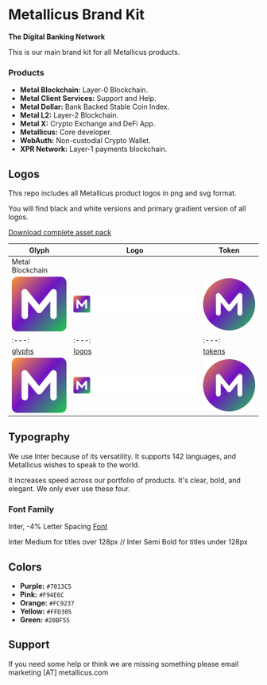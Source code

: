 # Metallicus Brand Kit
**The Digital Banking Network**


This is our main brand kit for all Metallicus products.

### Products
- **Metal Blockchain:** Layer-0 Blockchain.
- **Metal Client Services:** Support and Help.
- **Metal Dollar:** Bank Backed Stable Coin Index.
- **Metal L2:** Layer-2 Blockchain.
- **Metal X:** Crypto Exchange and DeFi App.
- **Metallicus:** Core developer.
- **WebAuth:** Non-custodial Crypto Wallet.
- **XPR Network:** Layer-1 payments blockchain.



## Logos

This repo includes all Metallicus product logos in png and svg format.

You will find black and white versions and primary gradient version of all logos.

[Download complete asset pack](https://metallicus.com/brandkit.zip)


|  Glyph             |   Logo                                                         |  Token                          |
| ----------------- | ------------------------------------------------------------------ |----------------- |
|                                  Metal Blockchain                                                         |
|  <img src="https://github.com/metallicusdev/brandkit/blob/main/Logos/Metal%20Blockchain%20Glyph/Metal%20Blockchain-glyph-color@4x.png?raw=true" width="120">  |  <img src="https://github.com/metallicusdev/brandkit/blob/main/Logos/Metal%20Blockchain%20Logo/Metal%20Blockchain-white@4x.png?raw=true" width="300">  |  <img src="https://github.com/metallicusdev/brandkit/blob/main/Logos/Metal%20Blockchain%20Token/METAL%20Token@4x.png?raw=true" width="120">  |
|     :---:      |     :---:      |     :---:      |
|  [glyphs](https://github.com/metallicusdev/brandkit/blob/main/Logos/Metal%20Blockchain%20Glyph/) |  [logos](https://github.com/metallicusdev/brandkit/blob/main/Logos/Metal%20Blockchain%20Logo/) |  [tokens](https://github.com/metallicusdev/brandkit/blob/main/Logos/Metal%20Blockchain%20Token/) |
|  <img src="https://github.com/metallicusdev/brandkit/blob/main/Logos/Metal%20Blockchain%20Glyph/Metal%20Blockchain-glyph-color@4x.png?raw=true" width="120">  |  <img src="https://github.com/metallicusdev/brandkit/blob/main/Logos/Metal%20Blockchain%20Logo/Metal%20Blockchain-white@4x.png?raw=true" width="300">  |  <img src="https://github.com/metallicusdev/brandkit/blob/main/Logos/Metal%20Blockchain%20Token/METAL%20Token@4x.png?raw=true" width="120">  |


## Typography

We use Inter because of its versatility. It supports 142 languages, and Metallicus wishes to speak to the world.

It increases speed across our portfolio of products. It's clear, bold, and elegant. We only ever use these four.

### Font Family
Inter, -4% Letter Spacing
[Font](https://fonts.google.com/specimen/Inter)

Inter Medium for titles over 128px // Inter Semi Bold for titles under 128px


## Colors
- **Purple:** `#7013C5`
- **Pink:** `#F94E6C`
- **Orange:** `#FC9237`
- **Yellow:** `#FFD305`
- **Green:** `#20BF55`


## Support
If you need some help or think we are missing something please email marketing [AT] metallicus.com

